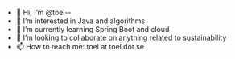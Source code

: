 - 👋 Hi, I’m @toel--
- 👀 I’m interested in Java and algorithms
- 🌱 I’m currently learning Spring Boot and cloud
- 💞️ I’m looking to collaborate on anything related to sustainability
- 📫 How to reach me: toel at toel dot se

<!---
toel--/toel-- is a ✨ special ✨ repository because its `README.md` (this file) appears on your GitHub profile.
You can click the Preview link to take a look at your changes.
--->
